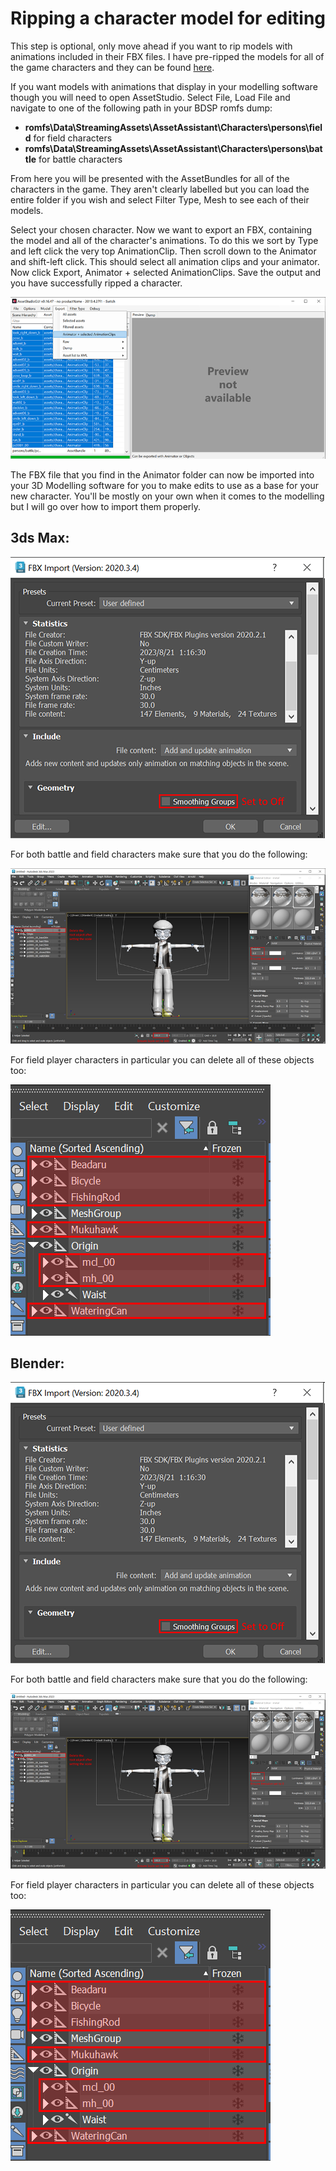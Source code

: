 # Ripping a character model for editing

This step is optional, only move ahead if you want to rip models with animations included in their FBX files.
I have pre-ripped the models for all of the game characters and they can be found [here](https://drive.google.com/drive/folders/1sg5d6WXiSiD0NfLLCb5zImnWnbwpiLrv?usp=sharing).

If you want models with animations that display in your modelling software though you will need to open AssetStudio.
Select File, Load File and navigate to one of the following path in your BDSP romfs dump:

- **romfs\Data\StreamingAssets\AssetAssistant\Characters\persons\field** for field characters
- **romfs\Data\StreamingAssets\AssetAssistant\Characters\persons\battle** for battle characters

From here you will be presented with the AssetBundles for all of the characters in the game.
They aren't clearly labelled but you can load the entire folder if you wish and select Filter Type, Mesh to see each of their models.

Select your chosen character. Now we want to export an FBX, containing the model and all of the character's animations.
To do this we sort by Type and left click the very top AnimationClip. Then scroll down to the Animator and shift-left click.
This should select all animation clips and your animator. Now click Export, Animator + selected AnimationClips.
Save the output and you have successfully ripped a character.

![ripping](/static/img/lumitool-guides/characters/ripping.webp)

The FBX file that you find in the Animator folder can now be imported into your 3D Modelling software for you to make edits to use as a base
for your new character. You'll be mostly on your own when it comes to the modelling but I will go over how to import them properly.

## 3ds Max:

![3ds-max-1](/static/img/lumitool-guides/characters/3ds-max-1.webp)

For both battle and field characters make sure that you do the following:

![3ds-max-2](/static/img/lumitool-guides/characters/3ds-max-2.webp)

For field player characters in particular you can delete all of these objects too:

![3ds-max-3](/static/img/lumitool-guides/characters/3ds-max-3.webp)

## Blender:

![3ds-max-1](/static/img/lumitool-guides/characters/3ds-max-1.webp)

For both battle and field characters make sure that you do the following:

![3ds-max-2](/static/img/lumitool-guides/characters/3ds-max-2.webp)

For field player characters in particular you can delete all of these objects too:

![3ds-max-3](/static/img/lumitool-guides/characters/3ds-max-3.webp)

